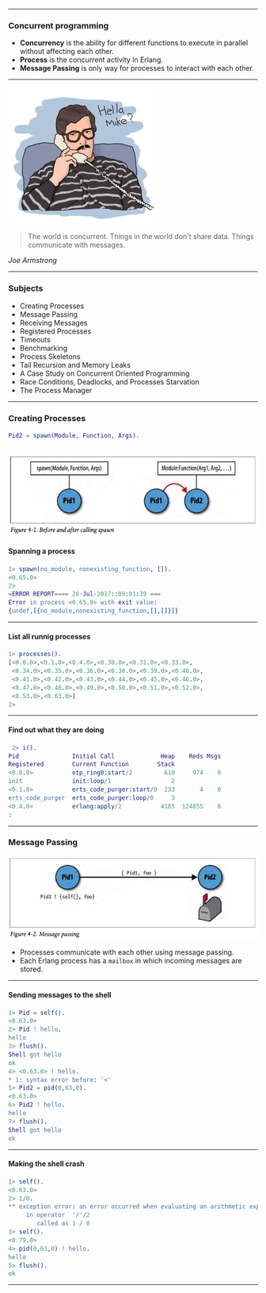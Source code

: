 
---
### Concurrent programming
* **Concurrency** is the ability for different functions to execute in parallel without affecting each other.
* **Process** is the concurrent activity in Erlang.
* **Message Passing** is only way for processes to interact with each other.
---
![](images/erlang-the-movie.png)

> The world is concurrent.
Things in the world don't share data.
Things communicate with messages.

*Joe Armstrong*

---
### Subjects
* Creating Processes
* Message Passing
* Receiving Messages
* Registered Processes
* Timeouts
* Benchmarking
* Process Skeletons
* Tail Recursion and Memory Leaks
* A Case Study on Concurrent Oriented Programming
* Race Conditions, Deadlocks, and Processes Starvation
* The Process Manager
---
### Creating Processes
```erlang
Pid2 = spawn(Module, Function, Args).
```
![](images/screenshot_8624.png)
---
#### Spanning a process
```erlang
1> spawn(no_module, nonexisting_function, []).
<0.65.0>
2>
=ERROR REPORT==== 28-Jul-2017::09:01:39 ===
Error in process <0.65.0> with exit value:
{undef,[{no_module,nonexisting_function,[],[]}]}
```
---
#### List all runnig processes
```erlang
1> processes().
[<0.0.0>,<0.1.0>,<0.4.0>,<0.30.0>,<0.31.0>,<0.33.0>,
 <0.34.0>,<0.35.0>,<0.36.0>,<0.38.0>,<0.39.0>,<0.40.0>,
 <0.41.0>,<0.42.0>,<0.43.0>,<0.44.0>,<0.45.0>,<0.46.0>,
 <0.47.0>,<0.48.0>,<0.49.0>,<0.50.0>,<0.51.0>,<0.52.0>,
 <0.53.0>,<0.63.0>]
2>
```
---
#### Find out what they are doing
```erlang
 2> i().
Pid               Initial Call             Heap    Reds Msgs
Registered        Current Function        Stack
<0.0.0>           otp_ring0:start/2         610     974    0
init              init:loop/1                 2
<0.1.0>           erts_code_purger:start/0  233       4    0
erts_code_purger  erts_code_purger:loop/0     3
<0.4.0>           erlang:apply/2           4185  124855    0
:
```
---
### Message Passing
![](images/screenshot_8625.png)

* Processes communicate with each other using message passing.
* Each Erlang process has a `mailbox` in which incoming messages are stored.
---
#### Sending messages to the shell
```erlang
1> Pid = self().
<0.63.0>
2> Pid ! hello.
hello
3> flush().
Shell got hello
ok
4> <0.63.0> ! hello.
* 1: syntax error before: '<'
5> Pid2 = pid(0,63,0).
<0.63.0>
6> Pid2 ! hello.
hello
7> flush().
Shell got hello
ok
```
---
#### Making the shell crash
```erlang
1> self().
<0.63.0>
2> 1/0.
** exception error: an error occurred when evaluating an arithmetic expression
     in operator  '/'/2
        called as 1 / 0
3> self().
<0.79.0>
4> pid(0,63,0) ! hello.
hello
5> flush().
ok
```
---
